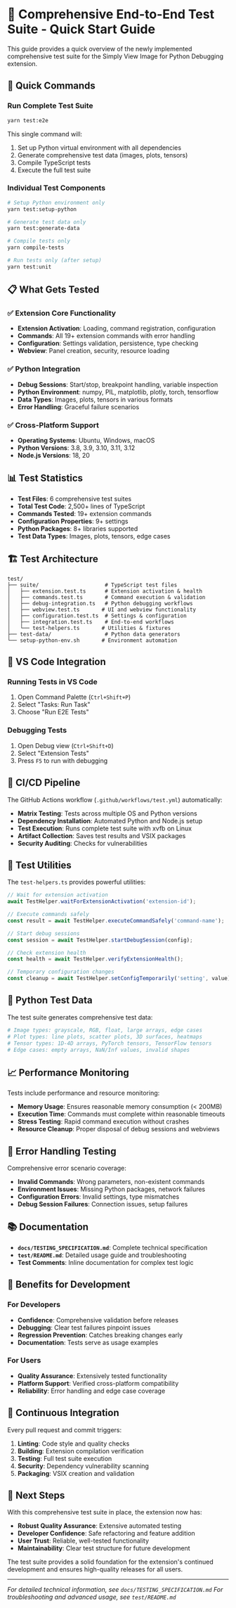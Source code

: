 # 🧪 Comprehensive End-to-End Test Suite - Quick Start Guide

This guide provides a quick overview of the newly implemented comprehensive test suite for the Simply View Image for Python Debugging extension.

## 🚀 Quick Commands

### Run Complete Test Suite
```bash
yarn test:e2e
```
This single command will:
1. Set up Python virtual environment with all dependencies
2. Generate comprehensive test data (images, plots, tensors)
3. Compile TypeScript tests
4. Execute the full test suite

### Individual Test Components
```bash
# Setup Python environment only
yarn test:setup-python

# Generate test data only 
yarn test:generate-data

# Compile tests only
yarn compile-tests

# Run tests only (after setup)
yarn test:unit
```

## 📋 What Gets Tested

### ✅ Extension Core Functionality
- **Extension Activation**: Loading, command registration, configuration
- **Commands**: All 19+ extension commands with error handling
- **Configuration**: Settings validation, persistence, type checking
- **Webview**: Panel creation, security, resource loading

### ✅ Python Integration
- **Debug Sessions**: Start/stop, breakpoint handling, variable inspection
- **Python Environment**: numpy, PIL, matplotlib, plotly, torch, tensorflow
- **Data Types**: Images, plots, tensors in various formats
- **Error Handling**: Graceful failure scenarios

### ✅ Cross-Platform Support
- **Operating Systems**: Ubuntu, Windows, macOS
- **Python Versions**: 3.8, 3.9, 3.10, 3.11, 3.12
- **Node.js Versions**: 18, 20

## 📊 Test Statistics

- **Test Files**: 6 comprehensive test suites
- **Total Test Code**: 2,500+ lines of TypeScript
- **Commands Tested**: 19+ extension commands
- **Configuration Properties**: 9+ settings
- **Python Packages**: 8+ libraries supported
- **Test Data Types**: Images, plots, tensors, edge cases

## 🏗️ Test Architecture

```
test/
├── suite/                     # TypeScript test files
│   ├── extension.test.ts      # Extension activation & health
│   ├── commands.test.ts       # Command execution & validation
│   ├── debug-integration.ts   # Python debugging workflows
│   ├── webview.test.ts       # UI and webview functionality
│   ├── configuration.test.ts  # Settings & configuration
│   ├── integration.test.ts    # End-to-end workflows
│   └── test-helpers.ts       # Utilities & fixtures
├── test-data/                 # Python data generators
└── setup-python-env.sh       # Environment automation
```

## 🔧 VS Code Integration

### Running Tests in VS Code
1. Open Command Palette (`Ctrl+Shift+P`)
2. Select "Tasks: Run Task"
3. Choose "Run E2E Tests"

### Debugging Tests
1. Open Debug view (`Ctrl+Shift+D`)
2. Select "Extension Tests"
3. Press `F5` to run with debugging

## 🤖 CI/CD Pipeline

The GitHub Actions workflow (`.github/workflows/test.yml`) automatically:

- **Matrix Testing**: Tests across multiple OS and Python versions
- **Dependency Installation**: Automated Python and Node.js setup
- **Test Execution**: Runs complete test suite with xvfb on Linux
- **Artifact Collection**: Saves test results and VSIX packages
- **Security Auditing**: Checks for vulnerabilities

## 🧰 Test Utilities

The `test-helpers.ts` provides powerful utilities:

```typescript
// Wait for extension activation
await TestHelper.waitForExtensionActivation('extension-id');

// Execute commands safely
const result = await TestHelper.executeCommandSafely('command-name');

// Start debug sessions
const session = await TestHelper.startDebugSession(config);

// Check extension health
const health = await TestHelper.verifyExtensionHealth();

// Temporary configuration changes
const cleanup = await TestHelper.setConfigTemporarily('setting', value);
```

## 🐍 Python Test Data

The test suite generates comprehensive test data:

```python
# Image types: grayscale, RGB, float, large arrays, edge cases
# Plot types: line plots, scatter plots, 3D surfaces, heatmaps
# Tensor types: 1D-4D arrays, PyTorch tensors, TensorFlow tensors
# Edge cases: empty arrays, NaN/Inf values, invalid shapes
```

## 📈 Performance Monitoring

Tests include performance and resource monitoring:

- **Memory Usage**: Ensures reasonable memory consumption (< 200MB)
- **Execution Time**: Commands must complete within reasonable timeouts
- **Stress Testing**: Rapid command execution without crashes
- **Resource Cleanup**: Proper disposal of debug sessions and webviews

## 🚨 Error Handling Testing

Comprehensive error scenario coverage:

- **Invalid Commands**: Wrong parameters, non-existent commands
- **Environment Issues**: Missing Python packages, network failures
- **Configuration Errors**: Invalid settings, type mismatches
- **Debug Session Failures**: Connection issues, setup failures

## 📚 Documentation

- **`docs/TESTING_SPECIFICATION.md`**: Complete technical specification
- **`test/README.md`**: Detailed usage guide and troubleshooting
- **Test Comments**: Inline documentation for complex test logic

## 🎯 Benefits for Development

### For Developers
- **Confidence**: Comprehensive validation before releases
- **Debugging**: Clear test failures pinpoint issues
- **Regression Prevention**: Catches breaking changes early
- **Documentation**: Tests serve as usage examples

### For Users
- **Quality Assurance**: Extensively tested functionality
- **Platform Support**: Verified cross-platform compatibility
- **Reliability**: Error handling and edge case coverage

## 🔄 Continuous Integration

Every pull request and commit triggers:

1. **Linting**: Code style and quality checks
2. **Building**: Extension compilation verification
3. **Testing**: Full test suite execution
4. **Security**: Dependency vulnerability scanning
5. **Packaging**: VSIX creation and validation

## 🎉 Next Steps

With this comprehensive test suite in place, the extension now has:

- **Robust Quality Assurance**: Extensive automated testing
- **Developer Confidence**: Safe refactoring and feature addition
- **User Trust**: Reliable, well-tested functionality
- **Maintainability**: Clear test structure for future development

The test suite provides a solid foundation for the extension's continued development and ensures high-quality releases for all users.

---

*For detailed technical information, see `docs/TESTING_SPECIFICATION.md`*
*For troubleshooting and advanced usage, see `test/README.md`*